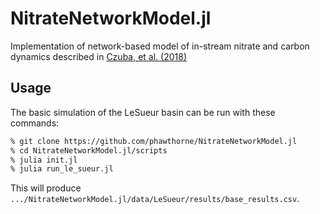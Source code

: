 # NitrateNetworkModel.jl

Implementation of network-based model of in-stream nitrate and carbon dynamics described in [Czuba, et al. (2018)](https://doi.org/10.1002/2017WR021859)

## Usage

The basic simulation of the LeSueur basin can be run with these commands:

```bash
% git clone https://github.com/phawthorne/NitrateNetworkModel.jl
% cd NitrateNetworkModel.jl/scripts
% julia init.jl
% julia run_le_sueur.jl
```

This will produce `.../NitrateNetworkModel.jl/data/LeSueur/results/base_results.csv`.
